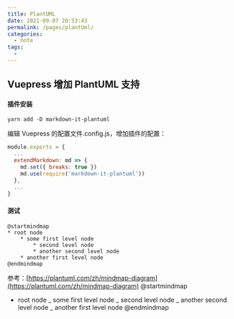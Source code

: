 ```yaml
---
title: PlantUML
date: 2021-09-07 20:53:43
permalink: /pages/plantUml/
categories:
  - note
tags:
  -
---
```


## Vuepress 增加 PlantUML 支持

#### 插件安装

```shell
yarn add -D markdown-it-plantuml
```

编辑 Vuepress 的配置文件.config.js，增加插件的配置：

```JavaScript
module.exports = {
  ...
  extendMarkdown: md => {
    md.set({ breaks: true })
    md.use(require('markdown-it-plantuml'))
  },
  ...
}
```

#### 测试

```
@startmindmap
* root node
	* some first level node
		* second level node
		* another second level node
	* another first level node
@endmindmap
```

参考：[https://plantuml.com/zh/mindmap-diagram](https://plantuml.com/zh/mindmap-diagram)
@startmindmap

- root node
  _ some first level node
  _ second level node
  _ another second level node
  _ another first level node
  @endmindmap

